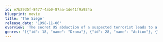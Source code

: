 ```yaml
---
id: e7b2935f-8477-4ab0-87aa-1de41f9a924a
blueprint: movie
title: 'The Siege'
release_date: '1998-11-06'
overview: 'The secret US abduction of a suspected terrorist leads to a wave of terrorist attacks in New York that lead to the declaration of martial law.'
genres: '[{"id": 18, "name": "Drama"}, {"id": 28, "name": "Action"}, {"id": 53, "name": "Thriller"}, {"id": 80, "name": "Crime"}]'
---
```

